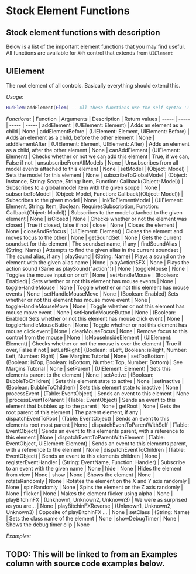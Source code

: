 # Stock Element Functions

## Stock element functions with description
Below is a list of the important element functions that you may find useful. All functions are available for `ANY` control that extends from `UIElement`

## UIElement
The root element of all controls. Basically everything should extend this.

*Usage:*
``` lua
HudElem:addElement(Elem) -- All these functions use the self syntax ':'
```
*Functions:*
| Function | Arguments | Description | Return values
| ----- | ----- | ----- | -----
| addElement | (UIElement: Element) | Adds an element as a child | None
| addElementBefore | (UIElement: Element, UIElement: Before) | Adds an element as a child, before the other element | None
| addElementAfter | (UIElement: Element, UIElement: After) | Adds an element as a child, after the other element | None
| canAddElement | (UIElement: Element) | Checks whether or not we can add this element | True, if we can, False if not
| unsubscribeFromAllModels | None | Unsubscribes from all model events attached to this element | None
| setModel | (Object: Model) | Sets the model for this element | None
| subscribeToGlobalModel | (Object: Instance, String: Scope, String: Item, Function: Callback(Object: Model)) | Subscribes to a global model item with the given scope | None
| subscribeToModel | (Object: Model, Function: Callback((Object: Model)) | Subscribes to the given model | None
| linkToElementModel | (UIElement: Element, String: Item, Boolean: RequiresSubscription, Function: Callback(Object: Model)) | Subscribes to the model attached to the given element | None
| isClosed | None | Checks whether or not the element was closed | True if closed, false if not
| close | None | Closes the element | None
| closeAndRefocus | (UIElement: Element) | Closes the element and moves focus to the other | None
| getSoundSet | None | Gets the current soundset for this element | The soundset name, if any
| findSoundAlias | (String: Name) | Attempts to find the given alias in the current soundset | The sound alias, if any
| playSound | (String: Name) | Plays a sound on the element with the given alias name | None
| playActionSFX | None | Plays the action sound (Same as playSound("action")) | None
| toggleMouse | None | Toggles the mouse input on or off | None
| setHandleMouse | (Boolean: Enabled) | Sets whether or not this element has mouse events | None
| toggleHandleMouse | None | Toggle whether or not this element has mouse events | None
| setHandleMouseMove | None | (Boolean: Enabled) Sets whether or not this element has mouse move event | None
| toggleHandleMouseMove | None | Toggle whether or not this element has mouse move event | None
| setHandleMouseButton | None | (Boolean: Enabled) Sets whether or not this element has mouse click event | None
| toggleHandleMouseButton | None | Toggle whether or not this element has mouse click event | None
| clearMouseFocus | None | Remove focus to this control from the mouse | None
| IsMouseInsideElement | (UIElement: Element) | Checks whether or not the mouse is over the element | True if over, False if not
| setLeftRight | (Boolean: isLeft, Boolean: isRight, Number: Left, Number: Right) | See Margins Tutorial | None
| setTopBottom | (Boolean: isTop, Boolean: isBottom, Number: Top, Number: Bottom) | See Margins Tutorial | None
| setParent | (UIElement: Element) | Sets this elements parent to the element | None
| setActive | (Boolean: BubbleToChildren) | Sets this element state to active | None
| setInactive | (Boolean: BubbleToChildren) | Sets this element state to inactive | None
| processEvent | (Table: EventObject) | Sends an event to this element | None
| processEventToParent | (Table: EventObject) | Sends an event to this element that bubbles up to the parent | None
| getRoot | None | Gets the root parent of this element | The parent element, if any
| dispatchEventToRoot | (Table: EventObject) | Sends an event to this elements root most parent | None
| dispatchEventToParentWithSelf | (Table: EventObject) | Sends an event to this elements parent, with a reference to this element | None
| dispatchEventToParentWithElement | (Table: EventObject, UIElement: Element) | Sends an event to this elements parent, with a reference to the element | None
| dispatchEventToChildren | (Table: EventObject) | Sends an event to this elements children | None
| registerEventHandler | (String: EventName, Function: Handler) | Subscribe to an event with the given name | None
| hide | None | Hides the element from view | None
| show | None | Shows the element | None
| rotateRandomly | None | Rotates the element on the X and Y axis randomly | None
| spinRandomly | None | Spins the element on the Z axis randomly | None
| flicker | None | Makes the element flicker using alpha | None
| playBitchinFX | (Unknown1, Unknown2, Unknown3) | We were as surprised as you are... | None
| playBitchinFXReverse | (Unknown1, Unknown2, Unknown3) | Opposite of playBitchinFX ... | None
| setClass | (String: Name) | Sets the class name of the element | None
| showDebugTimer | None | Shows the debug timer clip | None

*Examples:*

## TODO: This will be linked to from an Examples column with source code examples below.